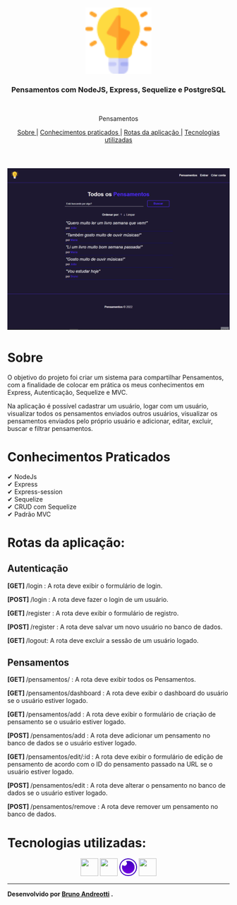 <br />
<p align="center">
    <img src="./public/img/logo.png" alt="Logo" width="150">

  <h3 align="center">Pensamentos com NodeJS, Express, Sequelize e PostgreSQL</h3>
 <br />
  <p align="center">
     Pensamentos
      <p align="center">
  <a href="#sobre"> Sobre </a> |
  <a href="#conhecimentos-praticados"> Conhecimentos praticados </a> |
  <a href="#rotas-da-aplicação"> Rotas da aplicação </a> |
  <a href="#tecnologias-utilizadas"> Tecnologias utilizadas </a>      
       <br />
    <br />
    <h1 align="center">
    <img src="./readme/pensamentos.gif" alt="gif-readme">
 </h1>
  </p>
</p>


# Sobre
O objetivo do projeto foi criar um sistema para compartilhar Pensamentos, com a finalidade de colocar em prática os meus conhecimentos em Express, Autenticação, Sequelize e MVC.

Na aplicação é possível cadastrar um usuário, logar com um usuário, visualizar todos os pensamentos enviados outros usuários, visualizar os pensamentos enviados pelo próprio usuário e adicionar, editar, excluir, buscar e filtrar pensamentos.

# Conhecimentos Praticados
✔ NodeJs <br>
✔ Express <br>
✔ Express-session <br>
✔ Sequelize <br>
✔ CRUD com Sequelize <br>
✔ Padrão MVC


# Rotas da aplicação:

## Autenticação

<b>[GET] </b> /login : A rota deve exibir o formulário de login.<br>

<b> [POST] </b> /login : A rota deve fazer o login de um usuário.<br>

<b>[GET] </b> /register : A rota deve exibir o formulário de registro.<br>

<b>[POST] </b> /register : A rota deve salvar um novo usuário no banco de dados.<br>

<b>[GET] </b> /logout: A rota deve excluir a sessão de um usuário logado.<br>

## Pensamentos

<b>[GET] </b> /pensamentos/ : A rota deve exibir todos os Pensamentos.<br>

<b>[GET] </b> /pensamentos/dashboard : A rota deve exibir o dashboard do usuário se o usuário estiver logado.<br>

<b>[GET] </b> /pensamentos/add : A rota deve exibir o formulário de criação de pensamento se o usuário estiver logado.<br>

<b>[POST] </b> /pensamentos/add : A rota deve adicionar um pensamento no banco de dados se o usuário estiver logado.<br>

<b>[GET] </b> /pensamentos/edit/:id : A rota deve exibir o formulário de edição de pensamento de acordo com o ID do pensamento passado na URL se o usuário estiver logado.<br>

<b>[POST] </b> /pensamentos/edit : A rota deve alterar o pensamento no banco de dados se o usuário estiver logado.<br>

<b>[POST] </b> /pensamentos/remove : A rota deve remover um pensamento no banco de dados.<br>



# Tecnologias utilizadas: 
<p align="center">
<a href="https://nodejs.org/en/"><img src="https://cdn.jsdelivr.net/gh/devicons/devicon/icons/nodejs/nodejs-original.svg" height="40" width="40" /></a> <a href="https://expressjs.com/pt-br/"><img src="https://cdn.jsdelivr.net/gh/devicons/devicon/icons/express/express-original-wordmark.svg" height="40" width="40" /></a> <a href="https://insomnia.rest/download"><img src="https://raw.githubusercontent.com/brunoandreotti/biblioteca-backend/79c23c6a4bdd0bc6cb95463ee47741f2226cb0b1/readme/insomnia.svg" height="40" width="40" /></a> <a href="https://sequelize.org"><img src="https://cdn.jsdelivr.net/gh/devicons/devicon/icons/sequelize/sequelize-original.svg" height="40" width="40" /></a>
</p>



---
**Desenvolvido por <a href="https://www.linkedin.com/in/bruno-andreotti/">Bruno Andreotti</a> .** 
